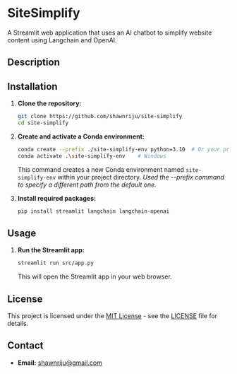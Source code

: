 # SiteSimplify

A Streamlit web application that uses an AI chatbot to simplify website content using Langchain and OpenAI.

## Description



## Installation

1.  **Clone the repository:**

    ```bash
    git clone https://github.com/shawnriju/site-simplify
    cd site-simplify
    ```

2.  **Create and activate a Conda environment:**

    ```bash
    conda create --prefix ./site-simplify-env python=3.10  # Or your preferred Python version (3.9, 3.11, etc.)
    conda activate .\site-simplify-env    # Windows
    
    ```

    This command creates a new Conda environment named `site-simplify-env` within your project directory.
    _Used the --prefix command to specify a different path from the default one._

3.  **Install required packages:**

    ```bash
    pip install streamlit langchain langchain-openai
    ```

## Usage

1.  **Run the Streamlit app:**

    ```bash
    streamlit run src/app.py
    ```

    This will open the Streamlit app in your web browser.


## License

This project is licensed under the [MIT License](LICENSE) - see the [LICENSE](LICENSE) file for details.

## Contact

- **Email:** shawnriju@gmail.com
